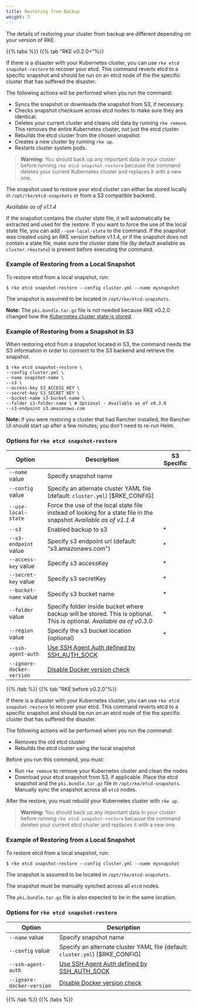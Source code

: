 ```yaml
---
title: Restoring from Backup
weight: 3
---
```


The details of restoring your cluster from backup are different depending on your version of RKE.

{{% tabs %}}
{{% tab "RKE v0.2.0+"%}}

If there is a disaster with your Kubernetes cluster, you can use `rke etcd snapshot-restore` to recover your etcd. This command reverts etcd to a specific snapshot and should be run on an etcd node of the the specific cluster that has suffered the disaster. 

The following actions will be performed when you run the command:

- Syncs the snapshot or downloads the snapshot from S3, if necessary.
- Checks snapshot checksum across etcd nodes to make sure they are identical.
- Deletes your current cluster and cleans old data by running `rke remove`. This removes the entire Kubernetes cluster, not just the etcd cluster.
- Rebuilds the etcd cluster from the chosen snapshot.
- Creates a new cluster by running `rke up`.
- Restarts cluster system pods.

>**Warning:** You should back up any important data in your cluster before running `rke etcd snapshot-restore` because the command deletes your current Kubernetes cluster and replaces it with a new one.

The snapshot used to restore your etcd cluster can either be stored locally in `/opt/rke/etcd-snapshots` or from a S3 compatible backend.

_Available as of v1.1.4_

If the snapshot contains the cluster state file, it will automatically be extracted and used for the restore. If you want to force the use of the local state file, you can add `--use-local-state` to the command. If the snapshot was created using an RKE version before v1.1.4, or if the snapshot does not contain a state file, make sure the cluster state file (by default available as `cluster.rkestate`) is present before executing the command.

### Example of Restoring from a Local Snapshot

To restore etcd from a local snapshot, run:

```
$ rke etcd snapshot-restore --config cluster.yml --name mysnapshot
```

The snapshot is assumed to be located in `/opt/rke/etcd-snapshots`.

**Note:** The `pki.bundle.tar.gz` file is not needed because RKE v0.2.0 changed how the [Kubernetes cluster state is stored]({{<baseurl>}}/rke/latest/en/installation/#kubernetes-cluster-state).

### Example of Restoring from a Snapshot in S3

When restoring etcd from a snapshot located in S3, the command needs the S3 information in order to connect to the S3 backend and retrieve the snapshot.

```shell
$ rke etcd snapshot-restore \
--config cluster.yml \
--name snapshot-name \
--s3 \
--access-key S3_ACCESS_KEY \
--secret-key S3_SECRET_KEY \
--bucket-name s3-bucket-name \
--folder s3-folder-name \ # Optional - Available as of v0.3.0
--s3-endpoint s3.amazonaws.com
```
**Note:** if you were restoring a cluster that had Rancher installed, the Rancher UI should start up after a few minutes; you don't need to re-run Helm.

### Options for `rke etcd snapshot-restore`

| Option | Description | S3 Specific |
| --- | --- | ---|
| `--name` value            |  Specify snapshot name | |
| `--config` value          |  Specify an alternate cluster YAML file (default: `cluster.yml`) [$RKE_CONFIG] | |
| `--use-local-state`       | Force the use of the local state file instead of looking for a state file in the snapshot _Available as of v1.1.4_ | |
| `--s3`                    |  Enabled backup to s3 |* |
| `--s3-endpoint` value     |  Specify s3 endpoint url (default: "s3.amazonaws.com") | * |
| `--access-key` value      |  Specify s3 accessKey | *|
| `--secret-key` value      |  Specify s3 secretKey | *|
| `--bucket-name` value     |  Specify s3 bucket name | *|
| `--folder` value     |   Specify folder inside  bucket where backup will be stored. This is optional.  This is optional. _Available as of v0.3.0_ | *|
| `--region` value          |  Specify the s3 bucket location (optional) | *|
| `--ssh-agent-auth`      |   [Use SSH Agent Auth defined by SSH_AUTH_SOCK]({{<baseurl>}}/rke/latest/en/config-options/#ssh-agent) | |
| `--ignore-docker-version`  | [Disable Docker version check]({{<baseurl>}}/rke/latest/en/config-options/#supported-docker-versions) |

{{% /tab %}}
{{% tab "RKE before v0.2.0"%}}

If there is a disaster with your Kubernetes cluster, you can use `rke etcd snapshot-restore` to recover your etcd. This command reverts etcd to a specific snapshot and should be run on an etcd node of the the specific cluster that has suffered the disaster. 

The following actions will be performed when you run the command:

- Removes the old etcd cluster
- Rebuilds the etcd cluster using the local snapshot

Before you run this command, you must:

- Run `rke remove` to remove your Kubernetes cluster and clean the nodes
- Download your etcd snapshot from S3, if applicable. Place the etcd snapshot and the `pki.bundle.tar.gz` file in `/opt/rke/etcd-snapshots`. Manually sync the snapshot across all `etcd` nodes.

After the restore, you must rebuild your Kubernetes cluster with `rke up`.

>**Warning:** You should back up any important data in your cluster before running `rke etcd snapshot-restore` because the command deletes your current etcd cluster and replaces it with a new one.

### Example of Restoring from a Local Snapshot

To restore etcd from a local snapshot, run:

```
$ rke etcd snapshot-restore --config cluster.yml --name mysnapshot
```

The snapshot is assumed to be located in `/opt/rke/etcd-snapshots`.

The snapshot must be manually synched across all `etcd` nodes.

The `pki.bundle.tar.gz` file is also expected to be in the same location.

### Options for `rke etcd snapshot-restore`

| Option | Description |
| --- | --- |
| `--name` value            |  Specify snapshot name |
| `--config` value          |  Specify an alternate cluster YAML file (default: `cluster.yml`) [$RKE_CONFIG] |
| `--ssh-agent-auth`      |   [Use SSH Agent Auth defined by SSH_AUTH_SOCK]({{<baseurl>}}/rke/latest/en/config-options/#ssh-agent) |
| `--ignore-docker-version`  | [Disable Docker version check]({{<baseurl>}}/rke/latest/en/config-options/#supported-docker-versions) |

{{% /tab %}}
{{% /tabs %}}
